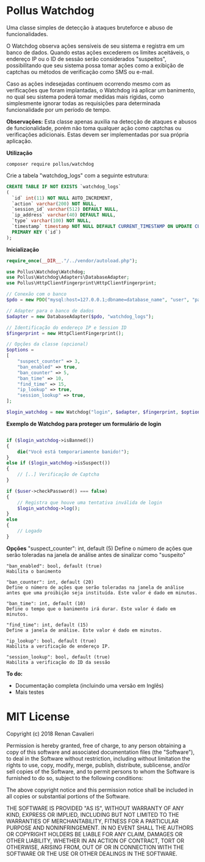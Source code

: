 
# Pollus Watchdog
Uma classe simples de detecção à ataques bruteforce e abuso de funcionalidades.

O Watchdog observa ações sensíveis de seu sistema e registra em um banco de dados. Quando estas ações excederem os limites aceitáveis, o endereço IP ou o ID de sessão serão considerados "suspeitos", possibilitando que seu sistema possa tomar ações como a exibição de captchas ou métodos de verificação como SMS ou e-mail.

Caso as ações indesejadas continuem ocorrendo mesmo com as verificações que foram implantadas, o Watchdog irá aplicar um banimento, no qual seu sistema poderá tomar medidas mais rígidas, como simplesmente ignorar todas as requisições para determinada funcionalidade por um período de tempo.

**Observações:** Esta classe apenas auxilia na detecção de ataques e abusos de funcionalidade, porém não toma qualquer ação como captchas ou verificações adicionais. Estas devem ser implementadas por sua própria aplicação.

**Utilização**

    composer require pollus/watchdog

Crie a tabela "watchdog_logs" com a seguinte estrutura:
```sql
CREATE TABLE IF NOT EXISTS `watchdog_logs` 
(
  `id` int(11) NOT NULL AUTO_INCREMENT,
  `action` varchar(200) NOT NULL,
  `session_id` varchar(512) DEFAULT NULL,
  `ip_address` varchar(40) DEFAULT NULL,
  `type` varchar(100) NOT NULL,
  `timestamp` timestamp NOT NULL DEFAULT CURRENT_TIMESTAMP ON UPDATE CURRENT_TIMESTAMP,
  PRIMARY KEY (`id`)
);
```

**Inicialização**

```php
require_once(__DIR__."/../vendor/autoload.php");

use Pollus\Watchdog\Watchdog;
use Pollus\Watchdog\Adapters\DatabaseAdapter;
use Pollus\HttpClientFingerprint\HttpClientFingerprint;

// Conexão com o banco
$pdo = new PDO("mysql:host=127.0.0.1;dbname=database_name", "user", "password");

// Adapter para o banco de dados
$adapter = new DatabaseAdapter($pdo, "watchdog_logs");

// Identificação do endereço IP e Session ID
$fingerprint = new HttpClientFingerprint();

// Opções da classe (opcional)
$options = 
[
    "suspect_counter" => 3,
    "ban_enabled" => true,
    "ban_counter" => 5,
    "ban_time" => 10,
    "find_time" => 15,
    "ip_lookup" => true,
    "session_lookup" => true,
];

$login_watchdog = new Watchdog("login", $adapter, $fingerprint, $options);
```

**Exemplo de Watchdog para proteger um formulário de login**
```php

if ($login_watchdog->isBanned())
{
    die("Você está temporariamente banido!");
}
else if ($login_watchdog->isSuspect())
{
    // [..] Verificação de Captcha
}

if ($user->checkPassword() === false)
{
    // Registra que houve uma tentativa inválida de login
    $login_watchdog->log();
}
else
{
    // Logado
}
```

**Opções**
    "suspect_counter": int, default (5)
    Define o número de ações que serão toleradas na janela de análise antes de sinalizar como "suspeito"

    "ban_enabled": bool, default (true)
    Habilita o banimento

    "ban_counter": int, default (20)
    Define o número de ações que serão toleradas na janela de análise antes que uma proibição seja instituída. Este valor é dado em minutos.

    "ban_time": int, default (10)
    Define o tempo que o banimento irá durar. Este valor é dado em minutos.

    "find_time": int, default (15)
    Define a janela de análise. Este valor é dado em minutos.

    "ip_lookup": bool, default (true)
    Habilita a verificação de endereço IP.

    "session_lookup": bool, default (true)
    Habilita a verificação do ID da sessão

**To do:**
- Documentação completa (incluindo uma versão em Inglês)
- Mais testes

# MIT License

Copyright (c) 2018 Renan Cavalieri

Permission is hereby granted, free of charge, to any person obtaining a copy of this software and associated documentation files (the "Software"), to deal in the Software without restriction, including without limitation the rights to use, copy, modify, merge, publish, distribute, sublicense, and/or sell copies of the Software, and to permit persons to whom the Software is furnished to do so, subject to the following conditions:

The above copyright notice and this permission notice shall be included in all copies or substantial portions of the Software.

THE SOFTWARE IS PROVIDED "AS IS", WITHOUT WARRANTY OF ANY KIND, EXPRESS OR IMPLIED, INCLUDING BUT NOT LIMITED TO THE WARRANTIES OF MERCHANTABILITY, FITNESS FOR A PARTICULAR PURPOSE AND NONINFRINGEMENT. IN NO EVENT SHALL THE AUTHORS OR COPYRIGHT HOLDERS BE LIABLE FOR ANY CLAIM, DAMAGES OR OTHER LIABILITY, WHETHER IN AN ACTION OF CONTRACT, TORT OR OTHERWISE, ARISING FROM, OUT OF OR IN CONNECTION WITH THE SOFTWARE OR THE USE OR OTHER DEALINGS IN THE SOFTWARE.